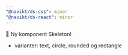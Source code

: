 ```yaml
---
"@navikt/ds-css": minor
"@navikt/ds-react": minor
---
```


:tada: Ny komponent Skeleton!

- varianter: text, circle, rounded og rectangle
